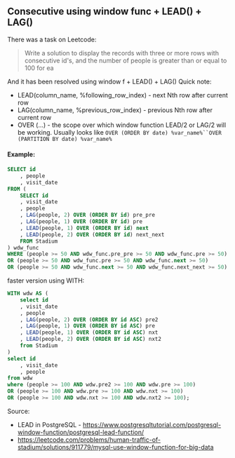 ## Consecutive using window func + LEAD() + LAG()

There was a task on Leetcode: 
> Write a solution to display the records with three or more rows with consecutive id's, and the number of people is greater than or equal to 100 for ea

And it has been resolved using window f + LEAD() + LAG()
Quick note:
- LEAD(column_name, %following_row_index) - next Nth row after current row
- LAG(column_name, %previous_row_index) - previous Nth row after current row
- OVER (...) - the scope over which window function LEAD/2 or LAG/2 will be working. Usually looks like `OVER (ORDER BY date) %var_name%``OVER (PARTITION BY date) %var_name%`




#### Example: 

```sql
SELECT id
    , people
    , visit_date
FROM (
    SELECT id
    , visit_date
    , people
    , LAG(people, 2) OVER (ORDER BY id) pre_pre
    , LAG(people, 1) OVER (ORDER BY id) pre
    , LEAD(people, 1) OVER (ORDER BY id) next
    , LEAD(people, 2) OVER (ORDER BY id) next_next
    FROM Stadium
) wdw_func
WHERE (people >= 50 AND wdw_func.pre_pre >= 50 AND wdw_func.pre >= 50)
OR (people >= 50 AND wdw_func.pre >= 50 AND wdw_func.next >= 50)
OR (people >= 50 AND wdw_func.next >= 50 AND wdw_func.next_next >= 50)
```

faster version using WITH:
```sql
WITH wdw AS (
    select id
    , visit_date
    , people
    , LAG(people, 2) OVER (ORDER BY id ASC) pre2
    , LAG(people, 1) OVER (ORDER BY id ASC) pre
    , LEAD(people, 1) OVER (ORDER BY id ASC) nxt
    , LEAD(people, 2) OVER (ORDER BY id ASC) nxt2
    from Stadium
)
select id
    , visit_date
    , people
from wdw
where (people >= 100 AND wdw.pre2 >= 100 AND wdw.pre >= 100)
OR (people >= 100 AND wdw.pre >= 100 AND wdw.nxt >= 100)
OR (people >= 100 AND wdw.nxt >= 100 AND wdw.nxt2 >= 100);
```

Source: 
- LEAD in PostgreSQL - https://www.postgresqltutorial.com/postgresql-window-function/postgresql-lead-function/
- https://leetcode.com/problems/human-traffic-of-stadium/solutions/911779/mysql-use-window-function-for-big-data
